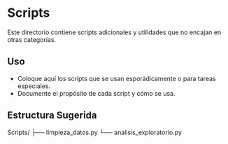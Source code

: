 # Scripts

Este directorio contiene scripts adicionales y utilidades que no encajan en otras categorías.

## Uso

- Coloque aquí los scripts que se usan esporádicamente o para tareas especiales.
- Documente el propósito de cada script y cómo se usa.

## Estructura Sugerida

Scripts/
├── limpieza_datos.py
└── analisis_exploratorio.py